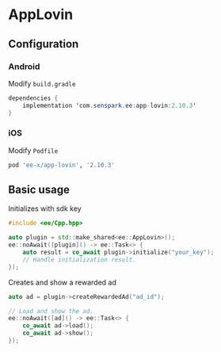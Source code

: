 # AppLovin
## Configuration
### Android
Modify `build.gradle`
```java
dependencies {
    implementation 'com.senspark.ee:app-lovin:2.10.3'
}
```

### iOS
Modify `Podfile`
```ruby
pod 'ee-x/app-lovin', '2.10.3'
```

## Basic usage
Initializes with sdk key
```cpp
#include <ee/Cpp.hpp>

auto plugin = std::make_shared<ee::AppLovin>();
ee::noAwait([plugin]() -> ee::Task<> {
    auto result = co_await plugin->initialize("your_key");
    // Handle initialization result.
});
```

Creates and show a rewarded ad
```cpp
auto ad = plugin->createRewardedAd("ad_id");

// Load and show the ad.
ee::noAwait([ad]() -> ee::Task<> {
    co_await ad->load();
    co_await ad->show();
});
```